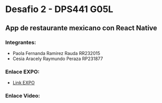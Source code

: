 # Desafio 2 - DPS441 G05L
## App de restaurante mexicano con React Native

### Integrantes:
- Paola Fernanda Ramirez Rauda RR232015
- Cesia Aracely Raymundo Peraza RP231877

### Enlace EXPO:
- [Link EXPO](https://snack.expo.dev/@paofer/desafio02_dps)

### Enlace Video:
